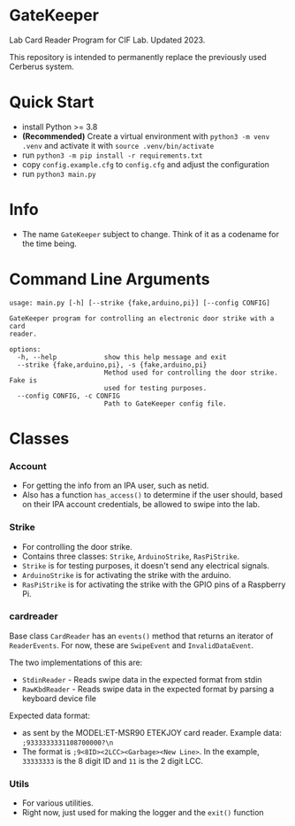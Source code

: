# GateKeeper
Lab Card Reader Program for CIF Lab. Updated 2023.

This repository is intended to permanently replace the previously used Cerberus system.

# Quick Start
- install Python >= 3.8
- **(Recommended)** Create a virtual environment with `python3 -m venv .venv` and activate it with `source .venv/bin/activate`
- run `python3 -m pip install -r requirements.txt`
- copy `config.example.cfg` to `config.cfg` and adjust the configuration
- run `python3 main.py`

# Info
- The name `GateKeeper` subject to change. Think of it as a codename for the time being.

# Command Line Arguments
```
usage: main.py [-h] [--strike {fake,arduino,pi}] [--config CONFIG]

GateKeeper program for controlling an electronic door strike with a card
reader.

options:
  -h, --help            show this help message and exit
  --strike {fake,arduino,pi}, -s {fake,arduino,pi}
                        Method used for controlling the door strike. Fake is
                        used for testing purposes.
  --config CONFIG, -c CONFIG
                        Path to GateKeeper config file.
```

# Classes
### Account
- For getting the info from an IPA user, such as netid.
- Also has a function `has_access()` to determine if the user should, based on their IPA account credentials, be allowed to swipe into the lab.

### Strike
- For controlling the door strike.
- Contains three classes: `Strike`, `ArduinoStrike`, `RasPiStrike`.
- `Strike` is for testing purposes, it doesn't send any electrical signals.
- `ArduinoStrike` is for activating the strike with the arduino.
- `RasPiStrike` is for activating the strike with the GPIO pins of a Raspberry Pi.

### cardreader

Base class `CardReader` has an `events()` method that returns an iterator of
`ReaderEvents`. For now, these are `SwipeEvent` and `InvalidDataEvent`.

The two implementations of this are:

- `StdinReader` - Reads swipe data in the expected format from stdin
- `RawKbdReader` - Reads swipe data in the expected format by parsing a keyboard device file

Expected data format:
- as sent by the MODEL:ET-MSR90 ETEKJOY card reader. Example data: `;9333333331108700000?\n`
- The format is `;9<8ID><2LCC><Garbage><New Line>`. In the example, `33333333` is the 8 digit ID and `11` is the 2 digit LCC.

### Utils
- For various utilities.
- Right now, just used for making the logger and the `exit()` function
